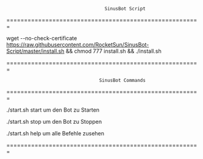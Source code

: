                                         SinusBot Script                       
=======================================================

wget --no-check-certificate https://raw.githubusercontent.com/RocketSun/SinusBot-Script/master/install.sh && chmod 777 install.sh && ./install.sh

=======================================================

                                      SinusBot Commands                   
=======================================================

./start.sh start um den Bot zu Starten

./start.sh stop um den Bot zu Stoppen

./start.sh help um alle Befehle zusehen 

=======================================================

